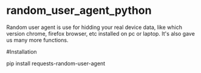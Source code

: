 # random_user_agent_python
Random user agent is use for hidding your real device data, like which version chrome, firefox browser, etc installed on pc or laptop. It's also gave us many more functions.

#Installation

pip install requests-random-user-agent

